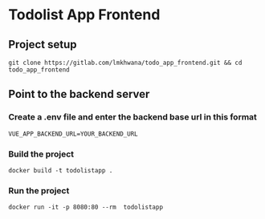 # Todolist App Frontend

## Project setup
```
git clone https://gitlab.com/lmkhwana/todo_app_frontend.git && cd todo_app_frontend
```

## Point to the backend server
### Create a .env file and enter the backend base url in this format
```
VUE_APP_BACKEND_URL=YOUR_BACKEND_URL
```

### Build the project
```
docker build -t todolistapp .
```

### Run the project
```
docker run -it -p 8080:80 --rm  todolistapp
```

